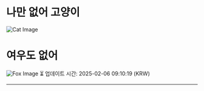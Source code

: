 
# 나만 없어 고양이

![Cat Image](https://cdn2.thecatapi.com/images/213.jpg)

# 여우도 없어
![Fox Image](https://randomfox.ca/images/1.jpg)
⏳ 업데이트 시간: 2025-02-06 09:10:19 (KRW)

---
